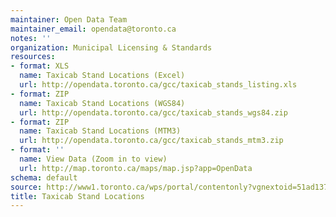 ```yaml
---
maintainer: Open Data Team
maintainer_email: opendata@toronto.ca
notes: ''
organization: Municipal Licensing & Standards
resources:
- format: XLS
  name: Taxicab Stand Locations (Excel)
  url: http://opendata.toronto.ca/gcc/taxicab_stands_listing.xls
- format: ZIP
  name: Taxicab Stand Locations (WGS84)
  url: http://opendata.toronto.ca/gcc/taxicab_stands_wgs84.zip
- format: ZIP
  name: Taxicab Stand Locations (MTM3)
  url: http://opendata.toronto.ca/gcc/taxicab_stands_mtm3.zip
- format: ''
  name: View Data (Zoom in to view)
  url: http://map.toronto.ca/maps/map.jsp?app=OpenData
schema: default
source: http://www1.toronto.ca/wps/portal/contentonly?vgnextoid=51ad137135b85410VgnVCM10000071d60f89RCRD&vgnextchannel=1a66e03bb8d1e310VgnVCM10000071d60f89RCRD
title: Taxicab Stand Locations
---
```

